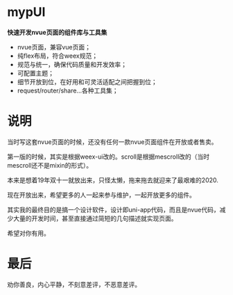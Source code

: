 # mypUI

**快速开发nvue页面的组件库与工具集**

- nvue页面，兼容vue页面；
- 纯flex布局，符合weex规范；
- 规范与统一，确保代码质量和开发效率；
- 可配置主题；
- 细节开放到位，在好用和可灵活适配之间把握到位；
- request/router/share...各种工具集；

# 说明

当时写这套nvue页面的时候，还没有任何一款nvue页面组件在开放或者售卖。

第一版的时候，其实是根据weex-ui改的。scroll是根据mescroll改的（当时mescroll还不是mixin的形式）。

本来是想着19年双十一就放出来，只怪太懒，拖来拖去就迎来了最艰难的2020.

现在开放出来，希望更多的人一起来参与维护，一起开放更多的组件。

其实我的最终目的是搞一个设计软件，设计即uni-app代码，而且是nvue代码，减少大量的开发时间，甚至直接通过简短的几句描述就实现页面。

希望对你有用。

# 最后

劝你善良，内心平静，不刻意差评，不恶意差评。
